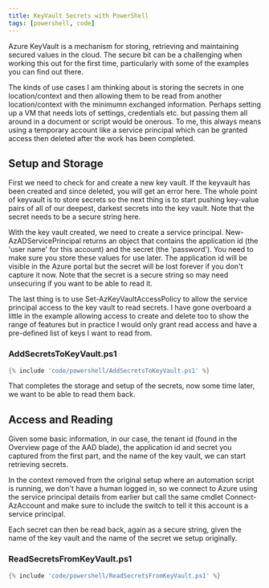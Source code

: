 ```yaml
---
title: KeyVault Secrets with PowerShell
tags: [powershell, code]
---
```


Azure KeyVault is a mechanism for storing, retrieving and maintaining secured values in the cloud. The secure bit can be a challenging when working this out
for the first time, particularly with some of the examples you can find out there.

The kinds of use cases I am thinking about is storing the secrets in one location/context and then allowing them to be read from another location/context with the
minimumn exchanged information. Perhaps setting up a VM that needs lots of settings, credentials etc. but passing them all around in a document or script would be
onerous. To me, this always means using a temporary account like a service principal which can be granted access then deleted after the work has been completed.

## Setup and Storage

First we need to check for and create a new key vault. If the keyvault has been created and since deleted, you will get an error here.
The whole point of keyvault is to store secrets so the next thing is to start pushing key-value pairs of all of our deepest, darkest secrets
into the key vault. Note that the secret needs to be a secure string here.

With the key vault created, we need to create a service principal. New-AzADServicePrincipal returns an object that contains the application id (the 'user name'
for this account) and the secret (the 'password'). You need to make sure you store these values for use later. The application id will be visible in the Azure portal but the
secret will be lost forever if you don't capture it now. Note that the secret is a secure string so may need unsecuring if you want to be able to read it.

The last thing is to use Set-AzKeyVaultAccessPolicy to allow the service principal access to the key vault to read secrets. I have gone overboard a little in the example allowing access
to create and delete too to show the range of features but in practice I would only grant read access and have a pre-defined list of keys I want to read from.

### AddSecretsToKeyVault.ps1

```powershell
{% include 'code/powershell/AddSecretsToKeyVault.ps1' %}
```

That completes the storage and setup of the secrets, now some time later, we want to be able to read them back.

## Access and Reading

Given some basic information, in our case, the tenant id (found in the Overview page of the AAD blade), the application id and secret you captured from the first part,
and the name of the key vault, we can start retrieving secrets.

In the context removed from the original setup where an automation script is running, we don't have a human logged in, so we connect to Azure using the service
principal details from earlier but call the same cmdlet Connect-AzAccount and make sure to include the switch to tell it this account is a service principal.

Each secret can then be read back, again as a secure string, given the name of the key vault and the name of the secret we setup originally.

### ReadSecretsFromKeyVault.ps1

```powershell
{% include 'code/powershell/ReadSecretsFromKeyVault.ps1' %}
```
